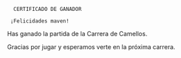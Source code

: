       CERTIFICADO DE GANADOR

     ¡Felicidades maven!

Has ganado la partida de la Carrera de Camellos.

Gracias por jugar y esperamos verte en la próxima carrera.
